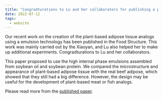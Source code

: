 ```yaml
---
title: "Congradturations to Lu and her collaborators for publishing a paper in Food Structure"
date: 2022-07-12
tags:
  - website
---
```


Our recent work on the creation of the plant-based
adipose tissue analogs using a emulsion technology has been published in the
Food Structure. This work was mainly carried out by the Xiaoyan, and Lu also helped her
to make up additional experiments. Congradturations to Lu and her collaborators.

This paper proposed to use the high internal phase emulsions assembled from soybean oil
and soybean protein. We compared the microstructure and appearance of plant-based
adipose tissue with the real beef adipose, which showed that they still had a big difference.
However, the design may be useful for the development of plant-based meat or fish analogs.

Please read more from the [published paper](https://doi.org/10.1016/j.foostr.2022.100290).


